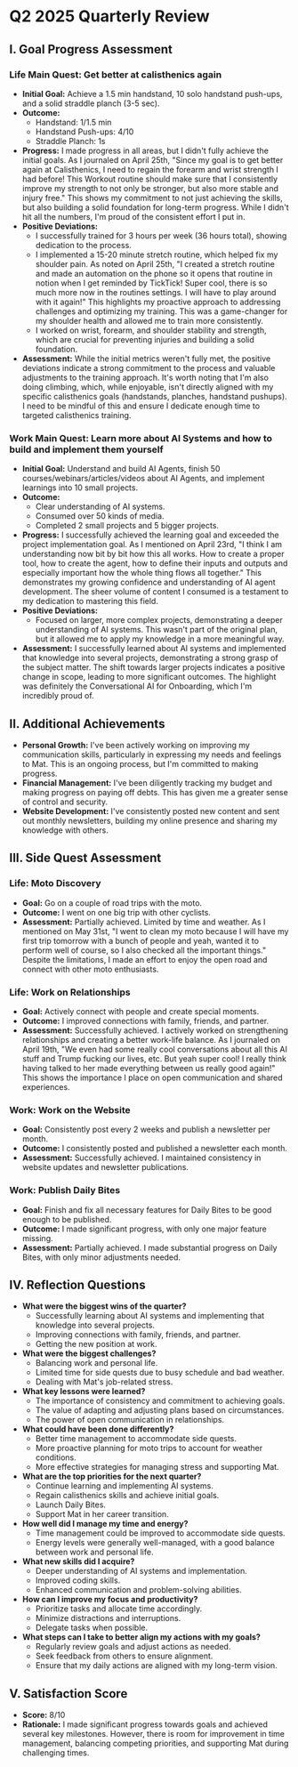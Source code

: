 # Q2 2025 Quarterly Review

## I. Goal Progress Assessment

### Life Main Quest: Get better at calisthenics again

*   **Initial Goal:** Achieve a 1.5 min handstand, 10 solo handstand push-ups, and a solid straddle planch (3-5 sec).
*   **Outcome:**
    *   Handstand: 1/1.5 min
    *   Handstand Push-ups: 4/10
    *   Straddle Planch: 1s
*   **Progress:** I made progress in all areas, but I didn't fully achieve the initial goals. As I journaled on April 25th, "Since my goal is to get better again at Calisthenics, I need to regain the forearm and wrist strength I had before! This Workout routine should make sure that I consistently improve my strength to not only be stronger, but also more stable and injury free." This shows my commitment to not just achieving the skills, but also building a solid foundation for long-term progress. While I didn't hit all the numbers, I'm proud of the consistent effort I put in.
*   **Positive Deviations:**
    *   I successfully trained for 3 hours per week (36 hours total), showing dedication to the process.
    *   I implemented a 15-20 minute stretch routine, which helped fix my shoulder pain. As noted on April 25th, "I created a stretch routine and made an automation on the phone so it opens that routine in notion when I get reminded by TickTick! Super cool, there is so much more now in the routines settings. I will have to play around with it again!" This highlights my proactive approach to addressing challenges and optimizing my training. This was a game-changer for my shoulder health and allowed me to train more consistently.
    *   I worked on wrist, forearm, and shoulder stability and strength, which are crucial for preventing injuries and building a solid foundation.
*   **Assessment:** While the initial metrics weren't fully met, the positive deviations indicate a strong commitment to the process and valuable adjustments to the training approach. It's worth noting that I'm also doing climbing, which, while enjoyable, isn't directly aligned with my specific calisthenics goals (handstands, planches, handstand pushups). I need to be mindful of this and ensure I dedicate enough time to targeted calisthenics training.

### Work Main Quest: Learn more about AI Systems and how to build and implement them yourself

*   **Initial Goal:** Understand and build AI Agents, finish 50 courses/webinars/articles/videos about AI Agents, and implement learnings into 10 small projects.
*   **Outcome:**
    *   Clear understanding of AI systems.
    *   Consumed over 50 kinds of media.
    *   Completed 2 small projects and 5 bigger projects.
*   **Progress:** I successfully achieved the learning goal and exceeded the project implementation goal. As I mentioned on April 23rd, "I think I am understanding now bit by bit how this all works. How to create a proper tool, how to create the agent, how to define their inputs and outputs and especially important how the whole thing flows all together." This demonstrates my growing confidence and understanding of AI agent development. The sheer volume of content I consumed is a testament to my dedication to mastering this field.
*   **Positive Deviations:**
    *   Focused on larger, more complex projects, demonstrating a deeper understanding of AI systems. This wasn't part of the original plan, but it allowed me to apply my knowledge in a more meaningful way.
*   **Assessment:** I successfully learned about AI systems and implemented that knowledge into several projects, demonstrating a strong grasp of the subject matter. The shift towards larger projects indicates a positive change in scope, leading to more significant outcomes. The highlight was definitely the Conversational AI for Onboarding, which I'm incredibly proud of.

## II. Additional Achievements

*   **Personal Growth:** I've been actively working on improving my communication skills, particularly in expressing my needs and feelings to Mat. This is an ongoing process, but I'm committed to making progress.
*   **Financial Management:** I've been diligently tracking my budget and making progress on paying off debts. This has given me a greater sense of control and security.
*   **Website Development:** I've consistently posted new content and sent out monthly newsletters, building my online presence and sharing my knowledge with others.

## III. Side Quest Assessment

### Life: Moto Discovery

*   **Goal:** Go on a couple of road trips with the moto.
*   **Outcome:** I went on one big trip with other cyclists.
*   **Assessment:** Partially achieved. Limited by time and weather. As I mentioned on May 31st, "I went to clean my moto because I will have my first trip tomorrow with a bunch of people and yeah, wanted it to perform well of course, so I also checked all the important things." Despite the limitations, I made an effort to enjoy the open road and connect with other moto enthusiasts.

### Life: Work on Relationships

*   **Goal:** Actively connect with people and create special moments.
*   **Outcome:** I improved connections with family, friends, and partner.
*   **Assessment:** Successfully achieved. I actively worked on strengthening relationships and creating a better work-life balance. As I journaled on April 19th, "We even had some really cool conversations about all this AI stuff and Trump fucking our lives, etc. But yeah super cool! I really think having talked to her made everything between us really good again!" This shows the importance I place on open communication and shared experiences.

### Work: Work on the Website

*   **Goal:** Consistently post every 2 weeks and publish a newsletter per month.
*   **Outcome:** I consistently posted and published a newsletter each month.
*   **Assessment:** Successfully achieved. I maintained consistency in website updates and newsletter publications.

### Work: Publish Daily Bites

*   **Goal:** Finish and fix all necessary features for Daily Bites to be good enough to be published.
*   **Outcome:** I made significant progress, with only one major feature missing.
*   **Assessment:** Partially achieved. I made substantial progress on Daily Bites, with only minor adjustments needed.

## IV. Reflection Questions

*   **What were the biggest wins of the quarter?**
    *   Successfully learning about AI systems and implementing that knowledge into several projects.
    *   Improving connections with family, friends, and partner.
    *   Getting the new position at work.
*   **What were the biggest challenges?**
    *   Balancing work and personal life.
    *   Limited time for side quests due to busy schedule and bad weather.
    *   Dealing with Mat's job-related stress.
*   **What key lessons were learned?**
    *   The importance of consistency and commitment to achieving goals.
    *   The value of adapting and adjusting plans based on circumstances.
    *   The power of open communication in relationships.
*   **What could have been done differently?**
    *   Better time management to accommodate side quests.
    *   More proactive planning for moto trips to account for weather conditions.
    *   More effective strategies for managing stress and supporting Mat.
*   **What are the top priorities for the next quarter?**
    *   Continue learning and implementing AI systems.
    *   Regain calisthenics skills and achieve initial goals.
    *   Launch Daily Bites.
    *   Support Mat in her career transition.
*   **How well did I manage my time and energy?**
    *   Time management could be improved to accommodate side quests.
    *   Energy levels were generally well-managed, with a good balance between work and personal life.
*   **What new skills did I acquire?**
    *   Deeper understanding of AI systems and implementation.
    *   Improved coding skills.
    *   Enhanced communication and problem-solving abilities.
*   **How can I improve my focus and productivity?**
    *   Prioritize tasks and allocate time accordingly.
    *   Minimize distractions and interruptions.
    *   Delegate tasks when possible.
*   **What steps can I take to better align my actions with my goals?**
    *   Regularly review goals and adjust actions as needed.
    *   Seek feedback from others to ensure alignment.
    *   Ensure that my daily actions are aligned with my long-term vision.

## V. Satisfaction Score

*   **Score:** 8/10
*   **Rationale:** I made significant progress towards goals and achieved several key milestones. However, there is room for improvement in time management, balancing competing priorities, and supporting Mat during challenging times.
